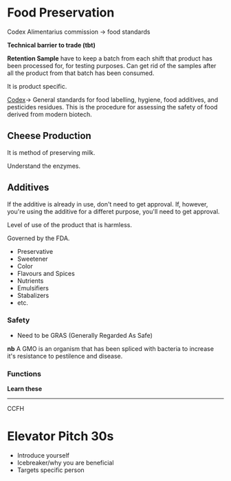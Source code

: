 # Food Preservation

Codex Alimentarius commission -> food standards

**Technical barrier to trade (tbt)**

**Retention Sample** have to keep a batch from each shift that product has been processed for, for testing purposes. Can get rid of the samples after all the product from that batch has been consumed.

It is product specific.


[Codex](fao.org/fao-who-codexalimentarius)-> General standards for food labelling, hygiene, food additives, and pesticides residues. This is the procedure for assessing the safety of food derived from modern biotech.  

## Cheese Production

It is method of preserving milk.

Understand the enzymes.

## Additives

If the additive is already in use, don't need to get approval. If, however, you're using the additive for a differet purpose, you'll need to get approval.

Level of use of the product that is harmless.

Governed by the FDA.

* Preservative
* Sweetener
* Color
* Flavours and Spices
* Nutrients
* Emulsifiers
* Stabalizers
* etc.

### Safety 

* Need to be GRAS (Generally Regarded As Safe)

**nb**
A GMO is an organism that has been spliced with bacteria to increase it's resistance to pestilence and disease.


### Functions

**Learn these**


---

CCFH

# Elevator Pitch 30s

* Introduce yourself
* Icebreaker/why you are beneficial
* Targets specific person